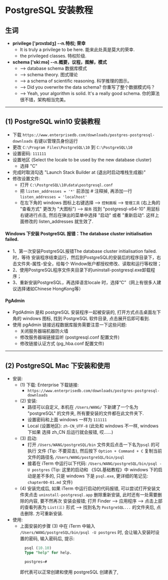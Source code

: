 # PostgreSQL 安装教程

## 生词
- **privilege ['prɪvɪlɪdʒ] --n.特权; 荣幸**
    + It is truly a privilege to be here. 能来此处真是莫大的荣幸.
    + the privileged classes. 特权阶级.
- **schema ['skiːmə]  --n.概要，议程，图解，模式**
    + --> database schema 数据库模式
    + --> schema theory. 图式理论
    + --> a schema of scientific reasoning. 科学推理的图示。
    + --> Did you overwrite the data schema? 你重写了整个数据模式吗？
    + --> Yeah, your algorithm is solid. It's a really good schema.
      你的算法很不错，架构相当完美。
---

## (1) PostgreSQL win10 安装教程
- 下载 `https://www.enterprisedb.com/downloads/postgres-postgresql-downloads` 
  右键以管理员身份运行
- 更改 `C:\Program Files\PostgreSQL\10` 到 `C:\PostgreSQL\10`
- 设置密码: `111111`
- 设置地区 (Select the locale to be used by the new database cluster)
    + 选择 "C"
- 完成时取消勾选 "Launch Stack Builder at (退出时启动堆栈生成器)"
- 修改设置文件:
    + 打开 `C:\PostgreSQL\10\data\postgresql.conf`
    + 把 `listen_addresses = '*'` 前添加 # 注释掉, 再添加一行 
      `listen_addresses = 'localhost'`
    + 在左下角的 windows 图标上右键选择 --> `控制面板` --> `管理工具`
      (右上角的 "查看方式" 更改为 "大图标") --> `服务` 找到 "postgresql-x64-10" 用鼠标
      右键进行点击, 然后在弹出的菜单中选择 "启动" 或者 "重新启动". 这样上面修改的 
      listen_addresses 就生效了.
#### Windows 下安装 PostgreSQL 报错：The database cluster initialisation failed.
- 1、第一次安装PostgreSQL报错The database cluster initialisation failed.时，等待
  安装程序结束运行，然后到PostgreSQL的安装后的程序目录下，右击文件夹-属性-安全，给每个
  Window账户都授权修改、读取和运行等权限；
- 2、使用PostgreSQL程序文件夹目录下的uninstall-postgresql.exe卸载程序；
- 3、重新安装PostgreSQL，再选择语言locale 时，选择“C”（网上有很多人建议选择诸如Chinese 
  HongKong等）

####  PgAdmin 
- PgdAdmin 是和 postgreSQL 安装程序一起被安装的, 打开方式点击桌面左下角的 windows
    图标, 找到 PostgreSQL 软件目录, 点击展开后即可看到.
- 使用 pgAdmin 链接远程数据库服务需要注意一下这些问题:
	+ 关闭服务器端机器防火墙
	+ 修改服务器端链接监听 (postgresql.conf 配置文件)
	+  修改链接认证方式 (pg_hba.conf 配置文件)

---
## (2) PostgreSQL Mac 下安装和使用
- 安装: 
    + (1) 下载: Enterprise 下载链接: 
        - `https://www.enterprisedb.com/downloads/postgres-postgresql-downloads`
    + (2) 安装: 
        - 路径可以自定义, 本机在 `/Users/WANG/` 下新建了一个名为 "postgreSQL" 
          的文件夹, 所有要安装的文件都在此文件夹下. 
        - 设置密码和上面 windows 一样为 `111111` 
        - Local (设置地区): `zh-CN_UTF-8` (此处和 windows 不一样, windows 下如果
          选择 zh_CN 后运行就会报错, 哎......)
    + (3) 启动: 
        - 打开 `/Users/WANG/postgreSQL/bin` 文件夹后点击一下名为`psql` 的可执行
          文件 (Tip: 不要双击), 然后按下 `Option + Command + C` 复制当前文件的路径名
         `/Users/WANG/postgreSQL/bin/psql` 
        - 接着在 iTerm 中运行以下代码: 
          `/Users/WANG/postgreSQL/bin/psql -U postgres` (Tip: 这里的启动和
         《SQL基础教程》中 windows 下的启动是差不多的, 只是 windows 下是 `psql.exe`, 
          更详细的笔记见: `chapter00-01.md` 文件)
    - (4) 安装完成后, 如果 iTerm 中运行启动的代码报错, 可以尝试打开安装文件夹点击 
      `uninstall-postgresql.app` 删除重新安装, 此时还有一处需要删除的内容, 要不然再次
      安装会报错; 打开 Finder --> 应用程序 --> 点击上部的查看列表为 `List(三)` 形式 --> 
      找到名为 `PostgreSQL...` 的文件夹后, 点击删除. 方可重新安装.      
- 使用: 
    + 上面安装的步骤 (3) 中在 iTerm 中输入 
      `/Users/WANG/postgreSQL/bin/psql -U postgres` 时, 会让输入安装时设置的密码, 
      输入密码后, 提示: 
      ```sql
        psql (10.10)
        Type "help" for help.

        postgres=#
      ```
      即代表可以正常创建和使用 postgreSQL 创建表了,

